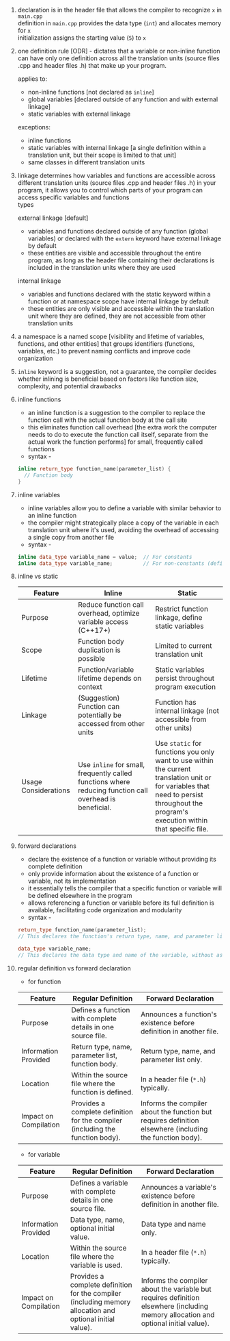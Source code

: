 1. declaration is in the header file that allows the compiler to recognize `x` in `main.cpp`\
definition in `main.cpp` provides the data type (`int`) and allocates memory for `x`\
initialization assigns the starting value (`5`) to `x`

2. one definition rule [ODR] - dictates that a variable or non-inline function can have only one definition across all the translation units (source files .cpp and header files .h) that make up your program.

    applies to:
    - non-inline functions [not declared as `inline`]
    - global variables [declared outside of any function and with external linkage]
    - static variables with external linkage
    
    exceptions:
    - inline functions
    - static variables with internal linkage [a single definition within a translation unit, but their scope is limited to that unit]
    - same classes in different translation units

3. linkage determines how variables and functions are accessible across different translation units (source files .cpp and header files .h) in your program, it allows you to control which parts of your program can access specific variables and functions\
types

    external linkage [default]
    - variables and functions declared outside of any function (global variables) or declared with the `extern` keyword have external linkage by default
    - these entities are visible and accessible throughout the entire program, as long as the header file containing their declarations is included in the translation units where they are used

    internal linkage
    - variables and functions declared with the static keyword within a function or at namespace scope have internal linkage by default
    - these entities are only visible and accessible within the translation unit where they are defined, they are not accessible from other translation units

4. a namespace is a named scope [visibility and lifetime of variables, functions, and other entities] that groups identifiers (functions, variables, etc.) to prevent naming conflicts and improve code organization

5. `inline` keyword is a suggestion, not a guarantee, the compiler decides whether inlining is beneficial based on factors like function size, complexity, and potential drawbacks

6. inline functions
    - an inline function is a suggestion to the compiler to replace the function call with the actual function body at the call site
    - this eliminates function call overhead [the extra work the computer needs to do to execute the function call itself,  separate from the actual work the function performs] for small, frequently called functions
    - syntax -
    ```cpp
    inline return_type function_name(parameter_list) {
      // Function body
    }
    ```

7. inline variables
    -  inline variables allow you to define a variable with similar behavior to an inline function
    - the compiler might strategically place a copy of the variable in each translation unit where it's used, avoiding the overhead of accessing a single copy from another file
    - syntax -
    ```cpp
    inline data_type variable_name = value;  // For constants
    inline data_type variable_name;          // For non-constants (definition required)
    ```

8. inline vs static


    | Feature | Inline | Static |
    |---|---|---|
    | Purpose | Reduce function call overhead, optimize variable access (C++17+) | Restrict function linkage, define static variables |
    | Scope | Function body duplication is possible | Limited to current translation unit |
    | Lifetime | Function/variable lifetime depends on context | Static variables persist throughout program execution |
    | Linkage | (Suggestion) Function can potentially be accessed from other units | Function has internal linkage (not accessible from other units) |
    | Usage Considerations |  Use `inline` for small, frequently called functions where reducing function call overhead is beneficial. | Use `static` for functions you only want to use within the current translation unit or for variables that need to persist throughout the program's execution within that specific file. |

9. forward declarations
    - declare the existence of a function or variable without providing its complete definition
    - only provide information about the existence of a function or variable, not its implementation
    - it essentially tells the compiler that a specific function or variable will be defined elsewhere in the program
    - allows referencing a function or variable before its full definition is available, facilitating code organization and modularity
    - syntax -
    ```cpp
    return_type function_name(parameter_list);
    // This declares the function's return type, name, and parameter list, but omits the function body

    data_type variable_name;
    // This declares the data type and name of the variable, without assigning a value

10. regular definition vs forward declaration

    - for function

    | Feature | Regular Definition | Forward Declaration |
    |---|---|---|
    | Purpose | Defines a function with complete details in one source file. | Announces a function's existence before definition in another file. |
    | Information Provided | Return type, name, parameter list, function body. | Return type, name, and parameter list only. |
    | Location | Within the source file where the function is defined. | In a header file (`*.h`) typically. |
    | Impact on Compilation | Provides a complete definition for the compiler (including the function body). | Informs the compiler about the function but requires definition elsewhere (including the function body). |

    - for variable

    | Feature | Regular Definition | Forward Declaration |
    |---|---|---|
    | Purpose | Defines a variable with complete details in one source file. | Announces a variable's existence before definition in another file. |
    | Information Provided | Data type, name, optional initial value. | Data type and name only. |
    | Location | Within the source file where the variable is used. | In a header file (`*.h`) typically. |
    | Impact on Compilation | Provides a complete definition for the compiler (including memory allocation and optional initial value). | Informs the compiler about the variable but requires definition elsewhere (including memory allocation and optional initial value). |
